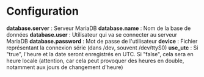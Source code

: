 # Configuration

**database.server** : Serveur MariaDB
**database.name** : Nom de la base de données
**database.user** : Utilisateur qui va se connecter au serveur MariaDB
**database.password** : Mot de passe de l'utilisateur
**device** : Fichier représentant la connexion série (dans /dev, souvent /dev/ttyS0)
**use_utc** : Si "true", l'heure et la date seront enregistrés en UTC. Si "false", cela sera en heure locale (attention, car cela peut provoquer des heures en double, notamment aux jours de changement d'heure)
